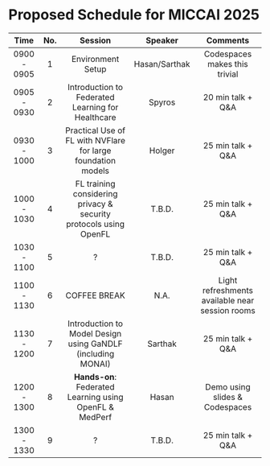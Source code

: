 # Proposed Schedule for MICCAI 2025

|    **Time**    |No.|                              **Session**                            |   **Speaker**   |                   **Comments**                   |
|:--------------:|:-:|:------------------------------------------------------------------:|:---------------:|:------------------------------------------------:|
|   0900 - 0905  | 1 |                          Environment Setup                         |  Hasan/Sarthak  |           Codespaces makes this trivial          |
|   0905 - 0930  | 2 |          Introduction to Federated Learning for Healthcare         |      Spyros     |                 20 min talk + Q&A                |
|   0930 - 1000  | 3 |    Practical Use of FL with NVFlare for large foundation models    |      Holger     |                 25 min talk + Q&A                |
|   1000 - 1030  | 4 |  FL training considering privacy & security protocols using OpenFL |      T.B.D.     |                 25 min talk + Q&A                |
|   1030 - 1100  | 5 |                                  ?                                 |      T.B.D.     |                 25 min talk + Q&A                |
|   1100 - 1130  | 6 |                            COFFEE BREAK                            |       N.A.      | Light refreshments available  near session rooms |
|   1130 - 1200  | 7 |     Introduction to Model Design using GaNDLF (including MONAI)    |     Sarthak     |                 25 min talk + Q&A                |
|   1200 - 1300  | 8 |        **Hands-on**: Federated Learning using OpenFL & MedPerf     |      Hasan      |          Demo using slides & Codespaces          |
|   1300 - 1330  | 9 |                                  ?                                 |      T.B.D.     |                 25 min talk + Q&A                |
